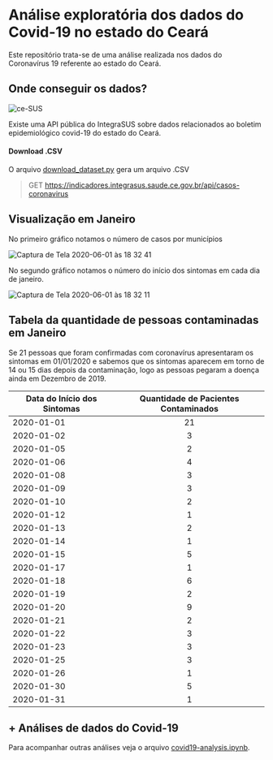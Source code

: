 # Análise exploratória dos dados do Covid-19 no estado do Ceará

Este repositório trata-se de uma análise realizada nos dados do Coronavírus 19 referente ao estado do Ceará. 

## Onde conseguir os dados?

![ce-SUS](https://user-images.githubusercontent.com/17646546/83458857-a49c0180-a439-11ea-9f60-8ca994680a22.png)

Existe uma API pública do IntegraSUS sobre dados relacionados ao boletim epidemiológico covid-19 do estado do Ceará.

#### Download .CSV

O arquivo [download_dataset.py](https://github.com/rubnsbarbosa/covid19-analysis/blob/master/download_dataset.py) gera um arquivo .CSV 

> GET https://indicadores.integrasus.saude.ce.gov.br/api/casos-coronavirus

## Visualização em Janeiro

No primeiro gráfico notamos o número de casos por municípios 

![Captura de Tela 2020-06-01 às 18 32 41](https://user-images.githubusercontent.com/17646546/83459938-a8308800-a43b-11ea-9b52-25598158ab6d.png)

No segundo gráfico notamos o número do início dos sintomas em cada dia de janeiro. 

![Captura de Tela 2020-06-01 às 18 32 11](https://user-images.githubusercontent.com/17646546/83460001-c7c7b080-a43b-11ea-9082-0f2aca5d5e9a.png)

## Tabela da quantidade de pessoas contaminadas em Janeiro

Se 21 pessoas que foram confirmadas com coronavírus apresentaram os sintomas em 01/01/2020 e sabemos que os sintomas aparecem em torno de 14 ou 15 dias depois da contaminação, logo as pessoas pegaram a doença ainda em Dezembro de 2019. 

| Data do Início dos Sintomas        | Quantidade de Pacientes Contaminados           | 
| ------------- |:-------------:| 
| 2020-01-01 |  21 | 
| 2020-01-02 |    3 | 
| 2020-01-05 |    2 |
| 2020-01-06 |    4 |
| 2020-01-08 |    3 |
| 2020-01-09 |    3 |
| 2020-01-10 |    2 |
| 2020-01-12 |    1 |
| 2020-01-13 |    2 |
| 2020-01-14 |    1 |
| 2020-01-15 |    5 |
| 2020-01-17 |    1 |
| 2020-01-18 |    6 |
| 2020-01-19 |    2 |
| 2020-01-20 |    9 |
| 2020-01-21 |    2 |
| 2020-01-22 |    3 |
| 2020-01-23 |    3 |
| 2020-01-25 |    3 |
| 2020-01-26 |    1 |
| 2020-01-30 |    5 |
| 2020-01-31 |    1 |

## + Análises de dados do Covid-19

Para acompanhar outras análises veja o arquivo [covid19-analysis.ipynb](https://github.com/rubnsbarbosa/covid19-analysis/blob/master/covid19-analysis.ipynb). 

